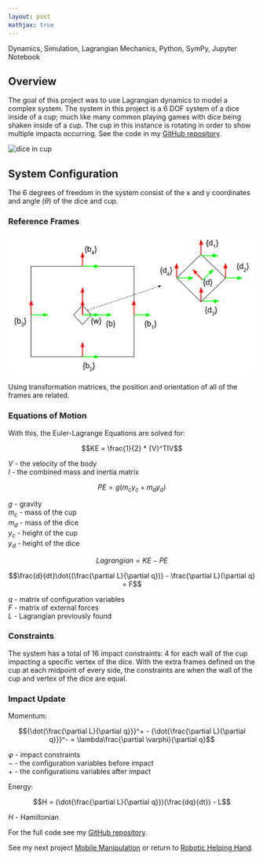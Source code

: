 ```yaml
---
layout: post
mathjax: true
---
```

Dynamics, Simulation, Lagrangian Mechanics, Python, SymPy, Jupyter Notebook

## Overview
The goal of this project was to use Lagrangian dynamics to model a complex system. The system in this project is a 6 DOF system of a dice inside of a cup; much like many common playing games with dice being shaken inside of a cup. The cup in this instance is rotating in order to show multiple impacts occurring. See the code in my [GitHub repository](https://github.com/WallabyLester/Dice_in_a_cup).
    
![dice in cup](/files/dice/dice_in_cup.gif "dice_in_cup.gif")

## System Configuration
The 6 degrees of freedom in the system consist of the x and y coordinates and angle ($\theta$) of the dice and cup. 

### Reference Frames
![frames](/files/dice/frames.png "frames.png")

Using transformation matrices, the position and orientation of all of the frames are related. 

### Equations of Motion
With this, the Euler-Lagrange Equations are solved for:

$$KE = \frac{1}{2} * {V}^TIV$$

$V$ - the velocity of the body\
$I$ - the combined mass and inertia matrix

$$PE = g({m}_c{y}_c + {m}_d{y}_d)$$

$g$ - gravity\
${m}_c$ - mass of the cup\
${m}_d$ - mass of the dice\
${y}_c$ - height of the cup\
${y}_d$ - height of the dice

$$Lagrangian = KE - PE$$

$$\frac{d}{dt}\dot{(\frac{\partial L}{\partial q})} - \frac{\partial L}{\partial q} = F$$

$q$ - matrix of configuration variables\
$F$ - matrix of external forces\
$L$ - Lagrangian previously found

### Constraints
The system has a total of 16 impact constraints: 4 for each wall of the cup impacting a specific vertex of the dice. With the extra frames defined on the cup at each midpoint of every side, the constraints are when the wall of the cup and vertex of the dice are equal.

### Impact Update
Momentum: 

$${\dot{\frac{\partial L}{\partial q}}}^+ - {\dot{\frac{\partial L}{\partial q}}}^- = \lambda\frac{\partial \varphi}{\partial q}$$

$\varphi$ - impact constraints\
$-$ - the configuration variables before impact\
$+$ - the configurations variables after impact

Energy:

$$H = (\dot{\frac{\partial L}{\partial q}})(\frac{dq}{dt}) - L$$

$H$ - Hamiltonian

For the full code see my [GitHub repository](https://github.com/WallabyLester/Dice_in_a_cup).

See my next project [Mobile Manipulation](https://wallabylester.github.io/mobile-manipulation) or return to [Robotic Helping Hand](https://wallabylester.github.io/robotic-helping-hand).